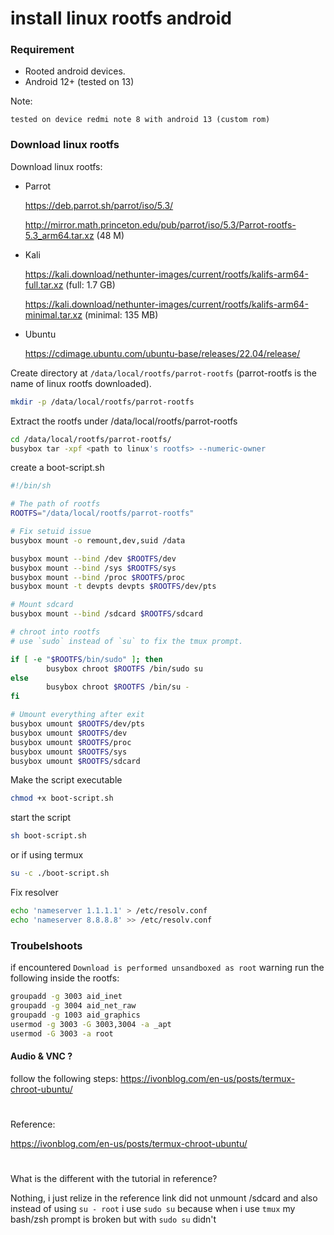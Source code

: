 # install linux rootfs android

### Requirement

* Rooted android devices.
* Android 12+ (tested on 13)

Note:

```
tested on device redmi note 8 with android 13 (custom rom)
```

### Download linux rootfs

Download linux rootfs:

*   Parrot
  
    https://deb.parrot.sh/parrot/iso/5.3/
    
    http://mirror.math.princeton.edu/pub/parrot/iso/5.3/Parrot-rootfs-5.3_arm64.tar.xz (48 M)
*   Kali

    https://kali.download/nethunter-images/current/rootfs/kalifs-arm64-full.tar.xz (full: 1.7 GB)

    https://kali.download/nethunter-images/current/rootfs/kalifs-arm64-minimal.tar.xz (minimal: 135 MB)
*   Ubuntu

    https://cdimage.ubuntu.com/ubuntu-base/releases/22.04/release/

Create directory at `/data/local/rootfs/parrot-rootfs` (parrot-rootfs is the name of linux rootfs downloaded).

```bash
mkdir -p /data/local/rootfs/parrot-rootfs
```

Extract the rootfs under /data/local/rootfs/parrot-rootfs

```bash
cd /data/local/rootfs/parrot-rootfs/
busybox tar -xpf <path to linux's rootfs> --numeric-owner
```

create a boot-script.sh

```bash
#!/bin/sh

# The path of rootfs
ROOTFS="/data/local/rootfs/parrot-rootfs"

# Fix setuid issue
busybox mount -o remount,dev,suid /data

busybox mount --bind /dev $ROOTFS/dev
busybox mount --bind /sys $ROOTFS/sys
busybox mount --bind /proc $ROOTFS/proc
busybox mount -t devpts devpts $ROOTFS/dev/pts

# Mount sdcard
busybox mount --bind /sdcard $ROOTFS/sdcard

# chroot into rootfs
# use `sudo` instead of `su` to fix the tmux prompt.

if [ -e "$ROOTFS/bin/sudo" ]; then
        busybox chroot $ROOTFS /bin/sudo su
else
        busybox chroot $ROOTFS /bin/su -
fi

# Umount everything after exit
busybox umount $ROOTFS/dev/pts
busybox umount $ROOTFS/dev
busybox umount $ROOTFS/proc
busybox umount $ROOTFS/sys
busybox umount $ROOTFS/sdcard
```

Make the script executable

```bash
chmod +x boot-script.sh
```

start the script

```bash
sh boot-script.sh
```

or if using termux

```bash
su -c ./boot-script.sh
```

Fix resolver

```bash
echo 'nameserver 1.1.1.1' > /etc/resolv.conf
echo 'nameserver 8.8.8.8' >> /etc/resolv.conf
```

### Troubelshoots

if encountered `Download is performed unsandboxed as root` warning run the following inside the rootfs:

```bash
groupadd -g 3003 aid_inet
groupadd -g 3004 aid_net_raw
groupadd -g 1003 aid_graphics
usermod -g 3003 -G 3003,3004 -a _apt
usermod -G 3003 -a root
```

#### Audio & VNC ?

follow the following steps: https://ivonblog.com/en-us/posts/termux-chroot-ubuntu/

#

Reference:&#x20;

https://ivonblog.com/en-us/posts/termux-chroot-ubuntu/

#

What is the different with the tutorial in reference?

Nothing, i just relize in the reference link did not unmount /sdcard and also instead of using `su - root` i use `sudo su` because when i use `tmux` my bash/zsh prompt is broken but with `sudo su` didn't
